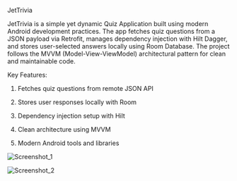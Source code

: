 JetTrivia

JetTrivia is a simple yet dynamic Quiz Application built using modern Android development practices. The app fetches quiz questions from a JSON payload via Retrofit, manages dependency injection with Hilt Dagger, and stores user-selected answers locally using Room Database. The project follows the MVVM (Model-View-ViewModel) architectural pattern for clean and maintainable code.

Key Features:

1. Fetches quiz questions from remote JSON API

2. Stores user responses locally with Room

3. Dependency injection setup with Hilt

4. Clean architecture using MVVM

5. Modern Android tools and libraries


![Screenshot_1](https://github.com/user-attachments/assets/4598f0ef-c228-4fce-98bf-b500742eec20)


![Screenshot_2](https://github.com/user-attachments/assets/6eea9a4c-9f1c-438b-836c-e93e6fa4748a)







